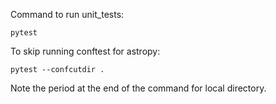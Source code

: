 Command to run unit_tests:

    pytest 


To skip running conftest for astropy:

    pytest --confcutdir . 

Note the period at the end of the command for local directory.